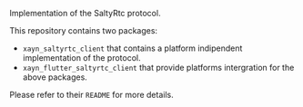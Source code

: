 Implementation of the SaltyRtc protocol.

This repository contains two packages:
- `xayn_saltyrtc_client` that contains a platform indipendent implementation of the protocol.
- `xayn_flutter_saltyrtc_client` that provide platforms intergration for the above packages.

Please refer to their `README` for more details.


